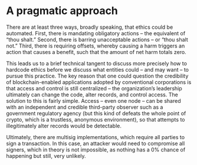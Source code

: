 # A pragmatic approach

There are at least three ways, broadly speaking, that ethics could be automated. First, there is mandating obligatory actions – the equivalent of “thou shalt.” Second, there is barring unacceptable actions – or “thou shalt not.” Third, there is requiring offsets, whereby causing a harm triggers an action that causes a benefit, such that the amount of net harm totals zero.

This leads us to a brief technical tangent to discuss more precisely how to hardcode ethics before we discuss what entities could – and may want – to pursue this practice. The key reason that one could question the credibility of blockchain-enabled applications adopted by conventional corporations is that access and control is still centralized – the organization’s leadership ultimately can change the code, alter records, and control access. The solution to this is fairly simple. Access – even one node – can be shared with an independent and credible third-party observer such as a government regulatory agency (but this kind of defeats the whole point of crypto, which is a trustless, anonymous environment), so that attempts to illegitimately alter records would be detectable.

Ultimately, there are multisig implementations, which require all parties to sign a transaction. In this case, an attacker would need to compromise all signers, which in theory is not impossible, as nothing has a 0% chance of happening but still, very unlikely.&#x20;
